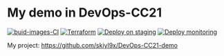 # My demo in DevOps-CC21 


[![buid-images-CI](https://github.com/skiyl9x/DevOps-CC21-demo/actions/workflows/build-images-CI.yml/badge.svg)](https://github.com/skiyl9x/DevOps-CC21-demo/actions/workflows/build-images-CI.yml)
[![Terraform](https://github.com/skiyl9x/DevOps-CC21-demo/actions/workflows/terraform.yml/badge.svg)](https://github.com/skiyl9x/DevOps-CC21-demo/actions/workflows/terraform.yml)
[![Deploy on staging](https://github.com/skiyl9x/DevOps-CC21-demo/actions/workflows/deploy-to-eks.yml/badge.svg)](https://github.com/skiyl9x/DevOps-CC21-demo/actions/workflows/deploy-to-eks.yml)
[![Deploy monitoring](https://github.com/skiyl9x/DevOps-CC21-demo/actions/workflows/deploy-monitoring.yml/badge.svg)](https://github.com/skiyl9x/DevOps-CC21-demo/actions/workflows/deploy-monitoring.yml)



My project: https://github.com/skiyl9x/DevOps-CC21-demo

